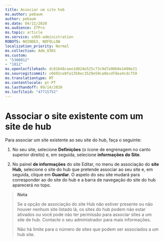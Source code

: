 ```yaml
---
title: Associar um site hub
ms.author: pebaum
author: pebaum
ms.date: 04/21/2020
ms.audience: ITPro
ms.topic: article
ms.service: o365-administration
ROBOTS: NOINDEX, NOFOLLOW
localization_priority: Normal
ms.collection: Adm_O365
ms.custom:
- "5300012"
- "1012"
ms.openlocfilehash: dc81648caee1d824e525c73c9d7a90b9e1490e21
ms.sourcegitcommit: c6692ce0fa1358ec3529e59ca0ecdfdea4cdc759
ms.translationtype: MT
ms.contentlocale: pt-PT
ms.lasthandoff: 09/14/2020
ms.locfileid: "47715752"
---
```

# <a name="associate-existing-site-with-a-hub-site"></a>Associar o site existente com um site de hub

Para associar um site existente ao seu site do hub, faça o seguinte:
  
1. No seu site, selecione **Definições** (o ícone de engrenagem no canto superior direito) e, em seguida, selecione **informações do Site**.

2. No painel **de informações** do site Editar, no menu de associação do **site Hub,** selecione o site do hub que pretende associar ao seu site e, em seguida, clique em **Guardar**. O aspeto do seu site mudará para corresponder ao do site do hub e a barra de navegação do site do hub aparecerá no topo.

>**Nota**
>
>Se a opção de associação do site Hub não estiver presente ou não houver nenhum site listado lá, os sites do hub podem não estar ativados ou você pode não ter permissão para associar sites a um site de hub. Contacte o seu administrador para mais informações.
>
>Não há limite para o número de sites que podem ser associados a um hub site.
  